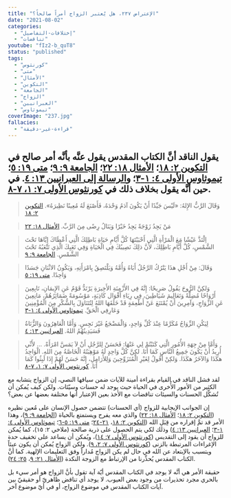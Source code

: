 ```yaml
---
title: "الإعتراض ٢٣٧، هل يُعتبر الزواج أمراً صالحاً؟"
date: "2021-08-02"
categories:
  - "إختلافات-التفاصيل"
  - "تناقضات"
youtube: "fIz2-b_quT8"
status: "published"
tags:
  - "كورنثوس"
  - "متى"
  - "الأمثال"
  - "التكوين"
  - "الجامعة"
  - "الزواج"
  - "العبرانيين"
  - "تيموثاوس"
coverImage: "237.jpg"
fallacies:
  - "قراءة-غير-دقيقة"
---
```


## **يقول الناقد أنَّ الكتاب المقدس يقول عنَّه بأنَّه أمر صالح في [التكوين ٢: ١٨](https://my.bible.com/bible/101/gen.2.18)؛ [الأمثال ١٨: ٢٢](https://my.bible.com/bible/101/PRO.18.22)؛ [الجامعة ٩: ٩](https://my.bible.com/bible/101/ECC.9.9)؛ [متى ١٩: ٥](https://my.bible.com/bible/101/MAT.19.5)؛ [تيموثاوس الأولى ٤: ١-٣](https://my.bible.com/bible/101/1TI.4.1-3)؛ و[الرسالة إلى العبرانيين ١٣: ٤](https://my.bible.com/bible/101/HEB.13.4). في حين أنَّه يقول بخلاف ذلك في [كورنثوس الأولى ٧: ١، ٧-٨](https://my.bible.com/bible/101/1CO.7.1,7-8).**

> وَقَالَ الرَّبُّ الإِلهُ: «لَيْسَ جَيِّدًا أَنْ يَكُونَ آدَمُ وَحْدَهُ، فَأَصْنَعَ لَهُ مُعِينًا نَظِيرَهُ». [التكوين ٢: ١٨](https://my.bible.com/bible/101/gen.2.18)

> مَنْ يَجِدُ زَوْجَةً يَجِدُ خَيْرًا وَيَنَالُ رِضًى مِنَ الرَّبِّ. [الأمثال ١٨: ٢٢](https://my.bible.com/bible/101/PRO.18.22)

> اِلْتَذَّ عَيْشًا مَعَ الْمَرْأَةِ الَّتِي أَحْبَبْتَهَا كُلَّ أَيَّامِ حَيَاةِ بَاطِلِكَ الَّتِي أَعْطَاكَ إِيَّاهَا تَحْتَ الشَّمْسِ، كُلَّ أَيَّامِ بَاطِلِكَ، لأَنَّ ذلِكَ نَصِيبُكَ فِي الْحَيَاةِ وَفِي تَعَبِكَ الَّذِي تَتْعَبُهُ تَحْتَ الشَّمْسِ. [الجامعة ٩: ٩](https://my.bible.com/bible/101/ECC.9.9)

> وَقَالَ: مِنْ أَجْلِ هذَا يَتْرُكُ الرَّجُلُ أَبَاهُ وَأُمَّهُ وَيَلْتَصِقُ بِامْرَأَتِهِ، وَيَكُونُ الاثْنَانِ جَسَدًا وَاحِدًا. [متى ١٩: ٥](https://my.bible.com/bible/101/MAT.19.5)

> وَلكِنَّ الرُّوحَ يَقُولُ صَرِيحًا: إِنَّهُ فِي الأَزْمِنَةِ الأَخِيرَةِ يَرْتَدُّ قَوْمٌ عَنِ الإِيمَانِ، تَابِعِينَ أَرْوَاحًا مُضِلَّةً وَتَعَالِيمَ شَيَاطِينَ، فِي رِيَاءِ أَقْوَال كَاذِبَةٍ، مَوْسُومَةً ضَمَائِرُهُمْ، مَانِعِينَ عَنِ الزِّوَاجِ، وَآمِرِينَ أَنْ يُمْتَنَعَ عَنْ أَطْعِمَةٍ قَدْ خَلَقَهَا اللهُ لِتُتَنَاوَلَ بِالشُّكْرِ مِنَ الْمُؤْمِنِينَ وَعَارِفِي الْحَقِّ. [تيموثاوس الأولى ٤: ١-٣](https://my.bible.com/bible/101/1TI.4.1-3)

> لِيَكُنِ الزِّوَاجُ مُكَرَّمًا عِنْدَ كُلِّ وَاحِدٍ، وَالْمَضْجَعُ غَيْرَ نَجِسٍ. وَأَمَّا الْعَاهِرُونَ وَالزُّنَاةُ فَسَيَدِينُهُمُ اللهُ. [العبرانيين ١٣: ٤](https://my.bible.com/bible/101/HEB.13.4)

> وَأَمَّا مِنْ جِهَةِ الأُمُورِ الَّتِي كَتَبْتُمْ لِي عَنْهَا: فَحَسَنٌ لِلرَّجُلِ أَنْ لاَ يَمَسَّ امْرَأَةً. … لأَنِّي أُرِيدُ أَنْ يَكُونَ جَمِيعُ النَّاسِ كَمَا أَنَا. لكِنَّ كُلَّ وَاحِدٍ لَهُ مَوْهِبَتُهُ الْخَاصَّةُ مِنَ اللهِ. الْوَاحِدُ هكَذَا وَالآخَرُ هكَذَا. وَلكِنْ أَقُولُ لِغَيْرِ الْمُتَزَوِّجِينَ وَلِلأَرَامِلِ، إِنَّهُ حَسَنٌ لَهُمْ إِذَا لَبِثُوا كَمَا أَنَا. [كورنثوس الأولى ٧: ١، ٧-٨](https://my.bible.com/bible/101/1CO.7.1,7-8)

لقد فشل الناقد في القيام بقراءة أمينة للآيات ضمن سياقها النصي، إن الزواج يتشابه مع الكثير من الأمور الأُخرى في الحياة حيث يوجد له حسنات وسيّئات. ولكن كيف يُمكن أن تُشكِّل الحسنات والسيئات تناقضات مع الأخذ بعين الإعتبار أنها مختلفة بعضها عن بعض؟

إن الجوانب الإيجابية للزواج (أي الحسنات) تتضمن حصول الإنسان على مُعين نظيره ([التكوين ٢: ١٨](https://my.bible.com/bible/101/gen.2.18)؛ [الأمثال ١٨: ٢٢](https://my.bible.com/bible/101/PRO.18.22)) والذي معه يفرح ويستمتع بالحياة ([الجامعة ٩: ٩](https://my.bible.com/bible/101/ECC.9.9))، وهذا الأمر قد تمَّ إقراره من قِبَلِ الله ([التكوين ٢: ١٨](https://my.bible.com/bible/101/gen.2.18)، [٢١-٢٤](https://my.bible.com/bible/101/gen.2.21-24)؛ [متى ١٩: ٥-٦](https://my.bible.com/bible/101/MAT.19.5-6)؛ [تيموثاوس الأولى ٤: ١-٣](https://my.bible.com/bible/101/1TI.4.1-3)؛ [العبرانيين ١٣: ٤](https://my.bible.com/bible/101/HEB.13.4)) وذلك لكي يتم الحصول على ذرية صالحة (ملاخي ٢: ١٥)، كما يُمكن للزواج أن يقود إلى التقديس ([كورنثوس الأولى ٧: ١٤](https://my.bible.com/bible/101/1CO.7.14))، ويُمكن أن يساعد على تخفيف حدة الإغراءات المرتبطة بالزنى ([كورنثوس الأولى ٧: ٢، ٩](https://my.bible.com/bible/101/1CO.7.2,9)). ولكن الزواج يُمكن أن يكون عبئاً ويتسبب بالإبتعاد عن الله في حال لم يكن الزواج مُداراً وفق التعليمات الإلهية. كما أنَّ الكتاب المقدس يُحذِّرنا من الإرتباط مع الزوجة النكدة ([الأمثال ٢١: ٩](https://my.bible.com/bible/101/PRO.21.9)، [٢٥: ٢٤](https://my.bible.com/bible/101/PRO.25.24)).

حقيقة الأمر هي أنَّه لا يوجد في الكتاب المقدس أيّة آية تقول بأنَّ الزواج هو أمر سيء بل بالحري مجرد تحذيرات من وجود بعض العيوب. لا يوجد أي تناقض ظاهريّ أو حقيقيّ بين آيات الكتاب المقدس في موضوع الزواج، أو في أيّ موضوع آخر.
